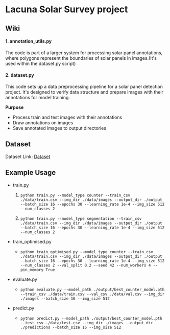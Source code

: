 # Lacuna Solar Survey project

## Wiki
#### 1. annotation_utils.py
The code is part of a larger system for processing solar panel annotations, where polygons represent the boundaries of solar panels in images.(It's used within the dataset.py script)

#### 2. dataset.py
This code sets up a data preprocessing pipeline for a solar panel detection project. It's designed to verify data structure and prepare images with their annotations for model training.

**Purpose**
- Process train and test images with their annotations
- Draw annotations on images
- Save annotated images to output directories


## Dataset
Dataset Link: [Dataset](https://www.kaggle.com/datasets/kimp1995/lacuna-solar-survey-challenge/data)

## Example Usage
- train.py 
  1. ``python train.py --model_type counter --train_csv ./data/train.csv --img_dir ./data/images --output_dir ./output --batch_size 16 --epochs 30 --learning_rate 1e-4 --img_size 512 --num_classes 2``

  2. ``python train.py --model_type segmentation --train_csv ./data/train.csv --img_dir ./data/images --output_dir ./output --batch_size 16 --epochs 30 --learning_rate 1e-4 --img_size 512 --num_classes 2``

- train_optimised.py
  - ``python train_optimised.py --model_type counter --train_csv ./data/train.csv --img_dir ./data/images --output_dir ./output --batch_size 16 --epochs 30 --learning_rate 1e-4 --img_size 512 --num_classes 2 --val_split 0.2 --seed 42 --num_workers 4 --pin_memory True``

- evaluate.py
  - ``python evaluate.py --model_path ./output/best_counter_model.pth --train_csv ./data/train.csv --val_csv ./data/val.csv --img_dir ./images --batch_size 16 --img_size 512``

- predict.py
  - ``python predict.py --model_path ./output/best_counter_model.pth --test_csv ./data/test.csv --img_dir ./images --output_dir ./predictions --batch_size 16 --img_size 512``
